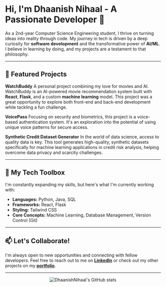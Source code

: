 # Hi, I'm Dhaanish Nihaal - A Passionate Developer 👋

As a 2nd-year Computer Science Engineering student, I thrive on turning ideas into reality through code. My journey in tech is driven by a deep curiosity for **software development** and the transformative power of **AI/ML**. I believe in learning by doing, and my projects are a testament to that philosophy.

---

## 🔭 Featured Projects

**WatchBuddy**
A personal project combining my love for movies and AI. WatchBuddy is an AI-powered movie recommendation system built with **React**, **Flask**, and a custom **machine learning** model. This project was a great opportunity to explore both front-end and back-end development while tackling a fun challenge.

**VoicePass**
Focusing on security and biometrics, this project is a voice-based authentication system. It's an exploration into the potential of using unique voice patterns for secure access.

**Synthetic Credit Dataset Generator**
In the world of data science, access to quality data is key. This tool generates high-quality, synthetic datasets specifically for machine learning applications in credit risk analysis, helping overcome data privacy and scarcity challenges.

---

## 🌱 My Tech Toolbox

I'm constantly expanding my skills, but here's what I'm currently working with:

- **Languages:** Python, Java, SQL
- **Frameworks:** React, Flask
- **Styling:** Tailwind CSS
- **Core Concepts:** Machine Learning, Database Management, Version Control (Git)

---

## 📫 Let's Collaborate!

I'm always open to new opportunities and connecting with fellow developers. Feel free to reach out to me on **[LinkedIn](https://linkedin.com/in/dhaanish-nihaal)** or check out my other projects on my **[portfolio](https://github.com/DhaanishNihaal)**.

---

<div align="center">
  <img src="https://github-readme-stats.vercel.app/api?username=DhaanishNihaal&show_icons=true&theme=radical" alt="DhaanishNihaal's GitHub stats" />
</div>

